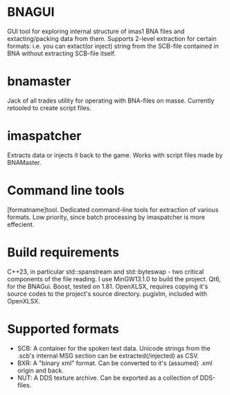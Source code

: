 # BNAGUI
GUI tool for exploring internal structure of imas1 BNA files and extacting/packing data from them. Supports 2-level extraction for certain formats: i.e. you can extact(or inject) string from the SCB-file contained in BNA without extracting SCB-file itself.

# bnamaster
Jack of all trades utility for operating with BNA-files on masse. Currently retooled to create script files.

# imaspatcher
Extracts data or injects it back to the game. Works with script files made by BNAMaster.

# Command line tools
[formatname]tool. Dedicated command-line tools for extraction of various formats. Low priority, since batch processing by imaspatcher is more effecient.

# Build requirements
C++23, in particular std::spanstream and std::byteswap - two critical components of the file reading. I use MinGW13.1.0 to build the project.
Qt6, for the BNAGui.
Boost, tested on 1.81.
OpenXLSX, requires copying it's source codes to the project's source directory.
pugixlm, included with OpenXLSX.

# Supported formats
- SCB: A container for the spoken text data. Unicode strings from the .scb's internal MSG section can be extracted(/injected) as CSV.
- BXR: A "binary xml" format. Can be converted to it's (assumed) .xml origin and back.
- NUT: A DDS texture archive. Can be exported as a collection of DDS-files.